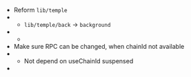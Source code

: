 - Reform `lib/temple`
- - `lib/temple/back` -> `background`
- -
- Make sure RPC can be changed, when chainId not available
- - Not depend on useChainId suspensed
-
